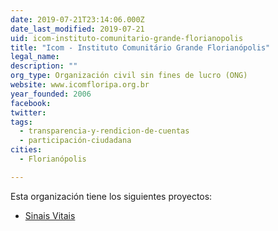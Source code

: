 ```yaml
---
date: 2019-07-21T23:14:06.000Z
date_last_modified: 2019-07-21
uid: icom-instituto-comunitario-grande-florianopolis
title: "Icom - Instituto Comunitário Grande Florianópolis"
legal_name: 
description: ""
org_type: Organización civil sin fines de lucro (ONG)
website: www.icomfloripa.org.br
year_founded: 2006
facebook: 
twitter: 
tags:
  - transparencia-y-rendicion-de-cuentas
  - participación-ciudadana
cities: 
  - Florianópolis

---
```


Esta organización tiene los siguientes proyectos:

- [Sinais Vitais](/i/sinais-vitais.html)
